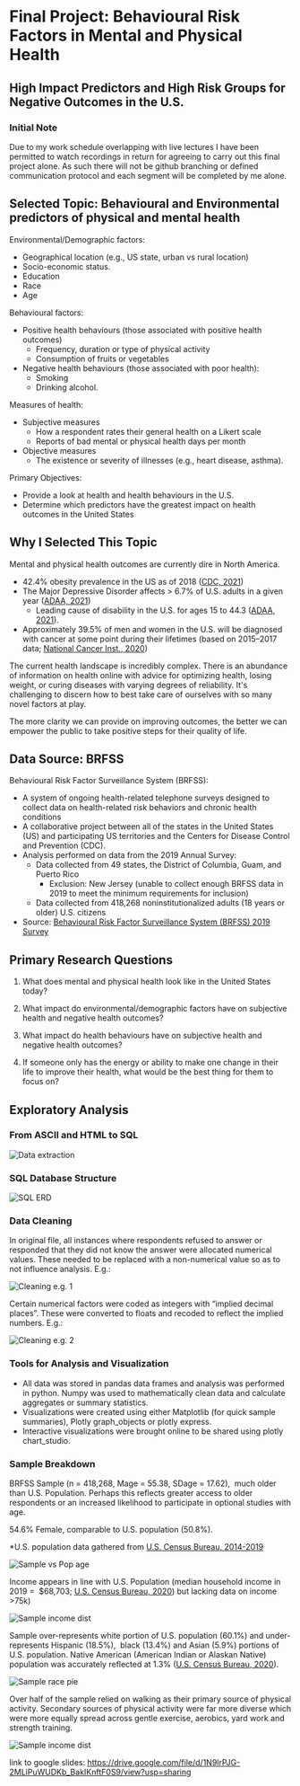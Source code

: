 # Final Project: Behavioural Risk Factors in Mental and Physical Health
## High Impact Predictors and High Risk Groups for Negative Outcomes in the U.S.

### Initial Note
Due to my work schedule overlapping with live lectures I have been permitted to watch recordings in return for agreeing to carry out this final project alone. As such there will not be github branching or defined communication protocol and each segment will be completed by me alone.


## Selected Topic: Behavioural and Environmental predictors of  physical and mental health 

Environmental/Demographic factors: 
- Geographical location (e.g., US state, urban vs rural location) 
- Socio-economic status. 
- Education
- Race
- Age

Behavioural factors:
- Positive health behaviours (those associated with positive health outcomes)
	- Frequency, duration or type of physical activity
	- Consumption of fruits or vegetables
- Negative health behaviours (those associated with poor health):
	- Smoking
	- Drinking alcohol.

Measures of health:
- Subjective measures
	- How a respondent rates their general health on a Likert scale
	- Reports of bad mental or physical health days per month
- Objective measures
	- The existence or severity of illnesses (e.g., heart disease, asthma).

Primary Objectives:
- Provide a look at health and health behaviours in the U.S.  
- Determine which predictors have the greatest impact on health outcomes in the United States



## Why I Selected This Topic

Mental and physical health outcomes are currently dire in North America.
- 42.4% obesity prevalence in the US as of 2018 ([CDC, 2021](https://www.cdc.gov/obesity/data/adult.html#:~:text=The%20US%20obesity%20prevalence%20was,from%204.7%25%20to%209.2%25.))
- The Major Depressive Disorder affects > 6.7% of U.S. adults in a given year ([ADAA, 2021](https://adaa.org/understanding-anxiety/facts-statistics))
	- Leading cause of disability in the U.S. for ages 15 to 44.3 ([ADAA, 2021](https://adaa.org/understanding-anxiety/facts-statistics)).
- Approximately 39.5% of men and women in the U.S. will be diagnosed with cancer at some point during their lifetimes (based on 2015–2017 data; [National Cancer Inst., 2020](https://www.cancer.gov/about-cancer/understanding/statistics))

The current health landscape is incredibly complex. There is an abundance of information on health online with advice for optimizing health, losing weight, or curing diseases with varying degrees of reliability. It's challenging to discern how to best take care of ourselves with so many novel factors at play. 

The more clarity we can provide on improving outcomes, the better we can empower the public to take positive steps for their quality of life. 


## Data Source: BRFSS

Behavioural Risk Factor Surveillance System (BRFSS):
- A system of ongoing health-related telephone surveys designed to collect data on health-related risk behaviors and chronic health conditions
- A collaborative project between all of the states in the United States (US) and participating US territories and the Centers for Disease Control and Prevention (CDC).
- Analysis performed on data from the 2019 Annual Survey:
	- Data collected from  49 states, the District of Columbia, Guam, and Puerto Rico 
		- Exclusion: New Jersey (unable to collect enough BRFSS data in 2019 to meet the minimum requirements for inclusion)
	- Data collected from 418,268 noninstitutionalized adults (18 years or older) U.S. citizens
- Source: [Behavioural Risk Factor Surveillance System (BRFSS) 2019 Survey](https://www.cdc.gov/brfss/annual_data/annual_2019.html)

 
## Primary Research Questions

1.  What does mental and physical health look like in the United States today?
    
2.  What impact do environmental/demographic factors have on subjective health and negative health outcomes?
    
3.  What impact do health behaviours have on subjective health and negative health outcomes?
    
4.  If someone only has the energy or ability to make one change in their life to improve their health, what would be the best thing for them to focus on?
    
## Exploratory Analysis
### From ASCII and HTML to SQL
 ![Data extraction](analysis/imgs/readme/preanalysis_process.PNG)

### SQL Database Structure
 ![SQL ERD](analysis/imgs/readme/sql_structure.PNG)
 
 ### Data Cleaning
 In original file, all instances where respondents refused to answer or responded that they did not know the answer were allocated numerical values. These needed to be replaced with a non-numerical value so as to not influence analysis. E.g.:
 
  ![Cleaning e.g. 1](analysis/imgs/readme/cleaning1.png)

 Certain numerical factors were coded as integers with “implied decimal places”. These were converted to floats and recoded to reflect the implied numbers. E.g.:
 
  ![Cleaning e.g. 2](analysis/imgs/readme/cleaning2.png)
 
 ### Tools for Analysis and Visualization
 - All data was stored in pandas data frames and analysis was performed in python. Numpy was used to mathematically clean data and calculate aggregates or summary statistics. 
- Visualizations were created using either Matplotlib (for quick sample summaries), Plotly graph_objects or plotly express.
- Interactive visualizations were brought online to be shared using plotly chart_studio.

 ### Sample Breakdown

BRFSS Sample (n = 418,268, Mage = 55.38, SDage = 17.62),  much older than U.S. Population. Perhaps this reflects greater access to older respondents or an increased likelihood to participate in optional studies with age.

54.6% Female, comparable to U.S. population (50.8%).

*U.S. population data gathered from [U.S. Census Bureau, 2014-2019](https://www.census.gov/data/tables/time-series/demo/popest/2010s-national-detail.html)
 
   ![Sample vs Pop age](analysis/imgs/sample_pop_age.png)
 
 Income appears in line with U.S. Population (median household income in 2019 =  $68,703; [U.S. Census Bureau, 2020](https://www.census.gov/library/publications/2020/demo/p60-270.html)) but lacking data on income >75k)
 
  ![Sample income dist](analysis/imgs/readme/sample_income_dist.PNG)
  
 Sample over-represents white portion of U.S. population (60.1%) and under-represents Hispanic (18.5%),  black (13.4%) and Asian (5.9%) portions of U.S. population. Native American (American Indian or Alaskan Native) population was accurately reflected at 1.3% ([U.S. Census Bureau, 2020](https://www.census.gov/quickfacts/fact/table/US/RHI325219)).
 
  ![Sample race pie](analysis/imgs/sample_race_pie.PNG)
  
  Over half of the sample relied on walking as their primary source of physical activity. Secondary sources of physical activity were far more diverse which were more equally spread across gentle exercise, aerobics, yard work and strength training.
  
  ![Sample income dist](analysis/imgs/readme/exercise_sources.PNG)




link to google slides: https://drive.google.com/file/d/1N9lrPJG-2MLiPuWUDKb_BakIKnftF0S9/view?usp=sharing


